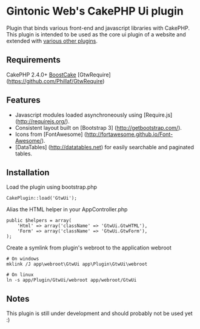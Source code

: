 Gintonic Web's CakePHP Ui plugin
======================

Plugin that binds various front-end and javascript libraries with CakePHP. This plugin is intended 
to be used as the core ui plugin of a website and extended with 
[various other plugins](https://github.com/Phillaf?tab=repositories).

Requirements
------------
CakePHP 2.4.0+
[BoostCake](https://github.com/slywalker/cakephp-plugin-boost_cake)
[GtwRequire] (https://github.com/Phillaf/GtwRequire)

Features
--------
* Javascript modules loaded asynchroneously using [Require.js] (http://requirejs.org/).
* Consistent layout built on [Bootstrap 3] (http://getbootstrap.com/).
* Icons from [FontAwesome] (http://fortawesome.github.io/Font-Awesome/).
* [DataTables] (http://datatables.net) for easily searchable and paginated tables.

Installation
-------------

Load the plugin using bootstrap.php

    CakePlugin::load('GtwUi'); 
    
Alias the HTML helper in your AppController.php

    public $helpers = array(
        'Html' => array('className' => 'GtwUi.GtwHTML'),
        'Form' => array('className' => 'GtwUi.GtwForm'),
    );
    
Create a symlink from plugin's webroot to the application webroot

    # On windows
    mklink /J app\webroot\GtwUi app\Plugin\GtwUi\webroot
    
    # On linux
    ln -s app/Plugin/GtwUi/webroot app/webroot/GtwUi
    
    
Notes
-------

This plugin is still under development and should probably not be used yet :)